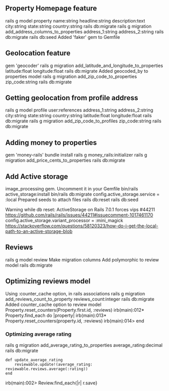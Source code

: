 ## Property Homepage feature
rails g model property name:string headline:string description:text city:string state:string country:string
rails db:migrate
rails g migration add_address_columns_to_properties address_1:string address_2:string
rails db:migrate
rails db:seed
Added 'faker' gem to Gemfile

## Geolocation feature
gem 'geocoder'
rails g migration add_latitude_and_longitude_to_properties latitude:float longitude:float
rails db:migrate
Added geocoded_by to properties model
rails g migration add_zip_code_to_properties zip_code:string
rails db:migrate

## Getting geolocation from profile address
rails g model profile user:references address_1:string address_2:string city:string state:string country:string latitude:float longitude:float
rails db:migrate
rails g migration add_zip_code_to_profiles zip_code:string
rails db:migrate

## Adding money to properties
gem 'money-rails'
bundle install
rails g money_rails:initializer
rails g migration add_price_cents_to_properties
rails db:migrate

## Add Active storage
image_processing gem. Uncomment it in your Gemfile
bin/rails active_storage:install
bin/rails db:migrate
config.active_storage.service = :local
Prepared seeds to attach files
rails db:reset
rails db:seed

Warning while db reset: ActiveStorage on Rails 7.0.1 forces vips #44211
https://github.com/rails/rails/issues/44211#issuecomment-1017461170
config.active_storage.variant_processor = :mini_magick
https://stackoverflow.com/questions/58120323/how-do-i-get-the-local-path-to-an-active-storage-blob

## Reviews
rails g model review
Make migration columns
Add polymorphic to review model
rails db:migrate

## Optimizing reviews model
Using :counter_cache option, in rails associations
rails g migration add_reviews_count_to_property reviews_count:integer
rails db:migrate
Added counter_cache option to review model
Property.reset_counters(Property.first.id, :reviews)
irb(main):012* Property.find_each do |property|
irb(main):013*   Property.reset_counters(property.id, :reviews)
irb(main):014> end

### Optimizing average rating
rails g migration add_average_rating_to_properties average_rating:decimal
rails db:migrate
```
def update_average_rating
    reviewable.update!(average_rating: reviewable.reviews.average(:rating))
end
```
irb(main):002> Review.find_each{|r| r.save}
